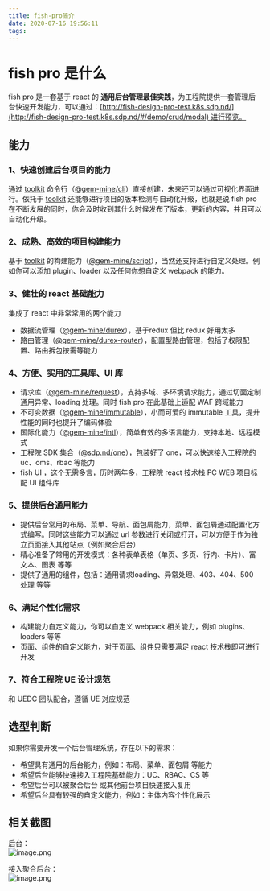 ```yaml
---
title: fish-pro简介
date: 2020-07-16 19:56:11
tags:
---
```

# fish pro 是什么

fish pro 是一套基于 react 的 **通用后台管理最佳实践**，为工程院提供一套管理后台快速开发能力，可以通过：[http://fish-design-pro-test.k8s.sdp.nd/](http://fish-design-pro-test.k8s.sdp.nd/#/demo/crud/modal) 进行预览。

<a name="uJe4M"></a>
## 能力
<a name="ArtqG"></a>
### 1、快速创建后台项目的能力
通过 [toolkit](http://githoniel.gitee.io/toolkit-doc/#/) 命令行（[@gem-mine/cli](http://githoniel.gitee.io/toolkit-doc/#/zh-cn/api/gmc/readme)）直接创建，未来还可以通过可视化界面进行。依托于 [toolkit](http://githoniel.gitee.io/toolkit-doc/#/) 还能够进行项目的版本检测与自动化升级，也就是说 fish pro 在不断发展的同时，你会及时收到其什么时候发布了版本，更新的内容，并且可以自动化升级。

<a name="A9PBZ"></a>
### 2、成熟、高效的项目构建能力
基于 [toolkit](http://githoniel.gitee.io/toolkit-doc/#/) 的构建能力（[@gem-mine/script](http://githoniel.gitee.io/toolkit-doc/#/zh-cn/api/gms/readme)），当然还支持进行自定义处理。例如你可以添加 plugin、loader 以及任何你想自定义 webpack 的能力。

<a name="aF8uG"></a>
### 3、健壮的 react 基础能力
集成了 react 中非常常用的两个能力

- 数据流管理（[@gem-mine/durex](https://www.yuque.com/gem-mine/util/durex-overview)），基于redux 但比 redux 好用太多
- 路由管理（[@gem-mine/durex-router](https://www.yuque.com/gem-mine/util/router-overview)），配置型路由管理，包括了权限配置、路由拆包按需等能力

<a name="aTztv"></a>
### 4、方便、实用的工具库、UI 库

- 请求库（[@gem-mine/request](https://www.yuque.com/gem-mine/util/request-overview)），支持多域、多环境请求能力，通过切面定制通用异常、loading 处理。同时 fish pro 在此基础上适配 WAF 跨域能力
- 不可变数据（[@gem-mine/immutable](https://www.yuque.com/gem-mine/util/immutable-overview)），小而可爱的 immutable 工具，提升性能的同时也提升了编码体验
- 国际化能力（[@gem-mine/intl](https://www.yuque.com/gem-mine/util/intl-overview)），简单有效的多语言能力，支持本地、远程模式
- 工程院 SDK 集合（[@sdp.nd/one](https://www.yuque.com/gem-mine/util/one-overview)），包装好了 one，可以快速接入工程院的 uc、oms、rbac 等能力
- fish UI ，这个无需多言，历时两年多，工程院 react 技术栈 PC WEB 项目标配 UI 组件库

<a name="i0lN9"></a>
### 5、提供后台通用能力

- 提供后台常用的布局、菜单、导航、面包屑能力，菜单、面包屑通过配置化方式编写。同时这些能力可以通过 url 参数进行关闭或打开，可以方便于作为独立页面接入其他站点（例如聚合后台）
- 精心准备了常用的开发模式：各种表单表格（单页、多页、行内、卡片）、富文本、图表 等等
- 提供了通用的组件，包括：通用请求loading、异常处理、403、404、500 处理 等等

<a name="Vhqtw"></a>
### 6、满足个性化需求

- 构建能力自定义能力，你可以自定义 webpack 相关能力，例如 plugins、loaders 等等
- 页面、组件的自定义能力，对于页面、组件只需要满足 react 技术栈即可进行开发

<a name="bZ09D"></a>
### 7、符合工程院 UE 设计规范
和 UEDC 团队配合，遵循 UE 对应规范

<a name="SBprF"></a>
## 选型判断
如果你需要开发一个后台管理系统，存在以下的需求：

- 希望具有通用的后台能力，例如：布局、菜单、面包屑 等能力
- 希望后台能够快速接入工程院基础能力：UC、RBAC、CS 等
- 希望后台可以被聚合后台 或其他前台项目快速接入复用
- 希望后台具有较强的自定义能力，例如：主体内容个性化展示

<a name="VdfhR"></a>
## 相关截图
后台：<br />![image.png](https://cdn.nlark.com/yuque/0/2019/png/85699/1561702419785-e1a2b3a5-756e-4ac5-9399-98361ef35997.png#align=left&display=inline&height=834&name=image.png&originHeight=1668&originWidth=2872&size=394994&status=done&style=none&width=1436)

接入聚合后台：<br />![image.png](https://cdn.nlark.com/yuque/0/2019/png/85699/1561702630343-0f83a10e-3fe5-446b-8827-6c9fdb4b375f.png#align=left&display=inline&height=795&name=image.png&originHeight=1590&originWidth=2876&size=378880&status=done&style=none&width=1438)
<a name="EEKwz"></a>
## 
